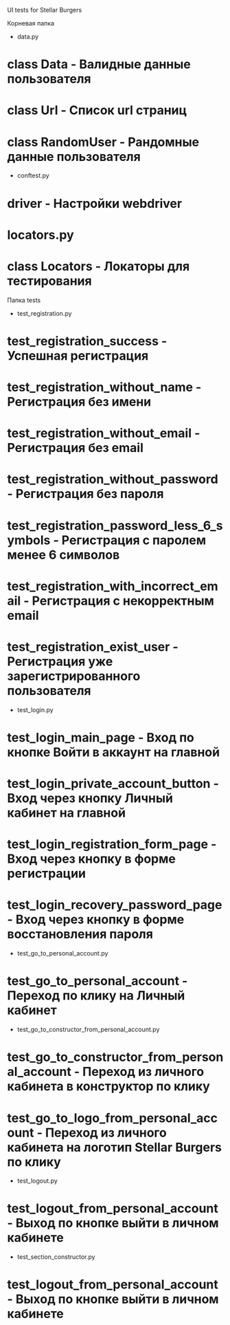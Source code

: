 UI tests for Stellar Burgers

Корневая папка
* data.py
# class Data - Валидные данные пользователя
# class Url - Список url страниц
# class RandomUser - Рандомные данные пользователя

* conftest.py
# driver - Настройки webdriver

# locators.py
# class Locators - Локаторы для тестирования

Папка tests
* test_registration.py
# test_registration_success - Успешная регистрация
# test_registration_without_name - Регистрация без имени
# test_registration_without_email - Регистрация без email
# test_registration_without_password - Регистрация без пароля
# test_registration_password_less_6_symbols - Регистрация с паролем менее 6 символов
# test_registration_with_incorrect_email - Регистрация с некорректным email
# test_registration_exist_user - Регистрация уже зарегистрированного пользователя


* test_login.py
# test_login_main_page - Вход по кнопке Войти в аккаунт на главной
# test_login_private_account_button - Вход через кнопку Личный кабинет на главной
# test_login_registration_form_page - Вход через кнопку в форме регистрации
# test_login_recovery_password_page - Вход через кнопку в форме восстановления пароля


* test_go_to_personal_account.py
# test_go_to_personal_account - Переход по клику на Личный кабинет


* test_go_to_constructor_from_personal_account.py
# test_go_to_constructor_from_personal_account - Переход из личного кабинета в конструктор по клику
# test_go_to_logo_from_personal_account - Переход из личного кабинета на логотип Stellar Burgers по клику


* test_logout.py
# test_logout_from_personal_account - Выход по кнопке выйти в личном кабинете


* test_section_constructor.py
# test_logout_from_personal_account - Выход по кнопке выйти в личном кабинете